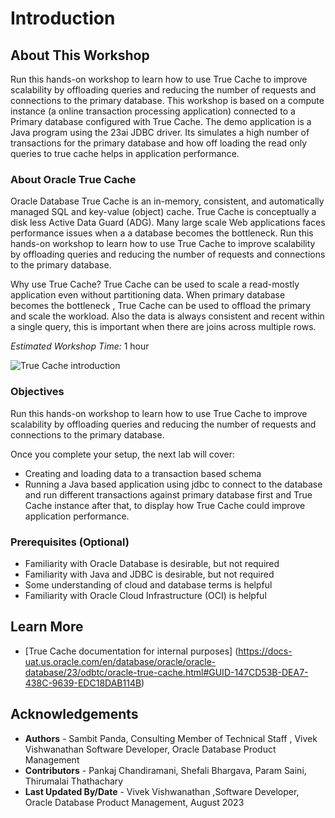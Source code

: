 # Introduction

## About This Workshop

Run this hands-on workshop to learn how to use True Cache to improve scalability by offloading queries and reducing the number of requests and connections to the primary database. This workshop is based on a compute instance (a online transaction processing application) connected to a Primary database configured with True Cache. The demo application is a Java program using the 23ai JDBC driver. Its simulates a high number of transactions for the primary database and how off loading the read only queries to true cache helps in application performance.

### About Oracle True Cache

Oracle Database True Cache is an in-memory, consistent, and automatically managed SQL and key-value (object) cache. True Cache is conceptually a disk less Active Data Guard (ADG). Many large scale Web applications faces performance issues when a a database becomes the bottleneck. Run this hands-on workshop to learn how to use True Cache to improve scalability by offloading queries and reducing the number of requests and connections to the primary database.

Why use True Cache?
True Cache can be used to scale a read-mostly application even without partitioning data. When primary database becomes the bottleneck , True Cache can be used to offload the primary and scale the workload. Also the data is always consistent and recent within a single query, this is important when there are joins across multiple rows.



*Estimated Workshop Time:* 1 hour 

![True Cache introduction](https://oracle-livelabs.github.io/database/truecache/introduction/images/truecache-intro.png " ")

### Objectives
Run this hands-on workshop to learn how to use True Cache to improve scalability by offloading queries and reducing the number of requests and connections to the primary database.

Once you complete your setup, the next lab will cover:

- Creating and loading data to a transaction based schema
- Running a Java based application using jdbc to connect to the database and run different transactions against primary database first and True Cache instance after that, to display how True Cache could improve application performance. 


### Prerequisites (Optional)

- Familiarity with Oracle Database is desirable, but not required
- Familiarity with Java and JDBC is desirable, but not required
- Some understanding of cloud and database terms is helpful
- Familiarity with Oracle Cloud Infrastructure (OCI) is helpful

## Learn More
- [True Cache documentation for internal purposes] (https://docs-uat.us.oracle.com/en/database/oracle/oracle-database/23/odbtc/oracle-true-cache.html#GUID-147CD53B-DEA7-438C-9639-EDC18DAB114B)

## Acknowledgements
* **Authors** - Sambit Panda, Consulting Member of Technical Staff , Vivek Vishwanathan Software Developer, Oracle Database Product Management
* **Contributors** - Pankaj Chandiramani, Shefali Bhargava, Param Saini, Thirumalai Thathachary
* **Last Updated By/Date** - Vivek Vishwanathan ,Software Developer, Oracle Database Product Management, August 2023
